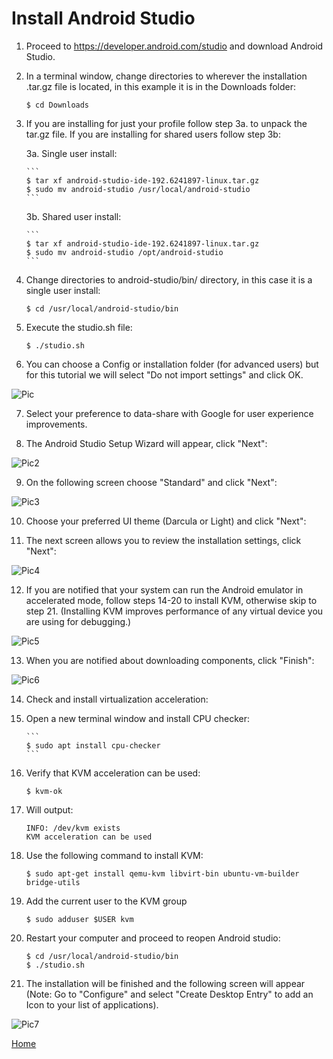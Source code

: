 # Install Android Studio

1.  Proceed to https://developer.android.com/studio and download Android Studio.

2.  In a terminal window, change directories to wherever the installation .tar.gz file is located, in this example it is in the Downloads folder:

    ```
    $ cd Downloads
    ````

3.  If you are installing for just your profile follow step 3a. to unpack the tar.gz file.  If you are installing for shared users follow step 3b:

    3a. Single user install:

        ```
        $ tar xf android-studio-ide-192.6241897-linux.tar.gz
        $ sudo mv android-studio /usr/local/android-studio
        ```
    
    3b. Shared user install: 

        ```
        $ tar xf android-studio-ide-192.6241897-linux.tar.gz
        $ sudo mv android-studio /opt/android-studio
        ```

4.  Change directories to android-studio/bin/ directory, in this case it is a single user install: 

    ``` 
    $ cd /usr/local/android-studio/bin
    ```

5.  Execute the studio.sh file: 

    ```
    $ ./studio.sh
    ```

6.  You can choose a Config or installation folder (for advanced users) but for this tutorial we will select "Do not import settings" and click OK.

![Pic](Pic.png)

7.  Select your preference to data-share with Google for user experience improvements.

8.  The Android Studio Setup Wizard will appear, click "Next":

![Pic2](Pic2.png)

9.  On the following screen choose "Standard" and click "Next":

![Pic3](Pic3.png)

10.  Choose your preferred UI theme (Darcula or Light) and click "Next":

11.  The next screen allows you to review the installation settings, click "Next":

![Pic4](Pic4.png)

12.  If you are notified that your system can run the Android emulator in accelerated mode, follow steps 14-20 to install KVM, otherwise skip to step 21.  (Installing KVM improves performance of any virtual device you are using for debugging.)

![Pic5](Pic5.png)

13.  When you are notified about downloading components, click "Finish":

![Pic6](Pic6.png)

14.  Check and install virtualization acceleration:

15. Open a new terminal window and install CPU checker:

        ```
        $ sudo apt install cpu-checker
        ```

16.  Verify that KVM acceleration can be used: 

        ```
        $ kvm-ok
        ```
17.  Will output:  

        ```
        INFO: /dev/kvm exists
        KVM acceleration can be used
        ```

18.  Use the following command to install KVM: 

        ```
        $ sudo apt-get install qemu-kvm libvirt-bin ubuntu-vm-builder bridge-utils
        ```

19.  Add the current user to the KVM group

        ```
        $ sudo adduser $USER kvm

20.  Restart your computer and proceed to reopen Android studio:

        ```
        $ cd /usr/local/android-studio/bin
        $ ./studio.sh
        ```

21.  The installation will be finished and the following screen will appear (Note: Go to "Configure" and select "Create Desktop Entry" to add an Icon to your list of applications).

![Pic7](Pic7.png)

[Home](../../README.md)










